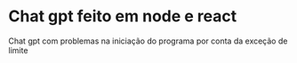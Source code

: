 # Chat gpt feito em node e react

Chat gpt com problemas na iniciação do programa por conta da exceção de limite
